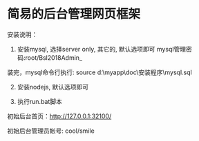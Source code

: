 # 简易的后台管理网页框架

安装说明：

1. 安装mysql, 选择server only, 其它的, 默认选项即可
mysql管理密码:root/Bsl2018Admin_

装完，mysql命令行执行:
source d:\myapp\doc\安装程序\mysql.sql

2. 安装nodejs, 默认选项即可


3. 执行run.bat脚本

初始后台首页：http://127.0.0.1:32100/

初始后台管理员帐号: cool/smile
